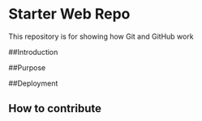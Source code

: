 # Starter Web Repo

This repository is for showing how Git and GitHub work

##Introduction

##Purpose

##Deployment

## How to contribute

